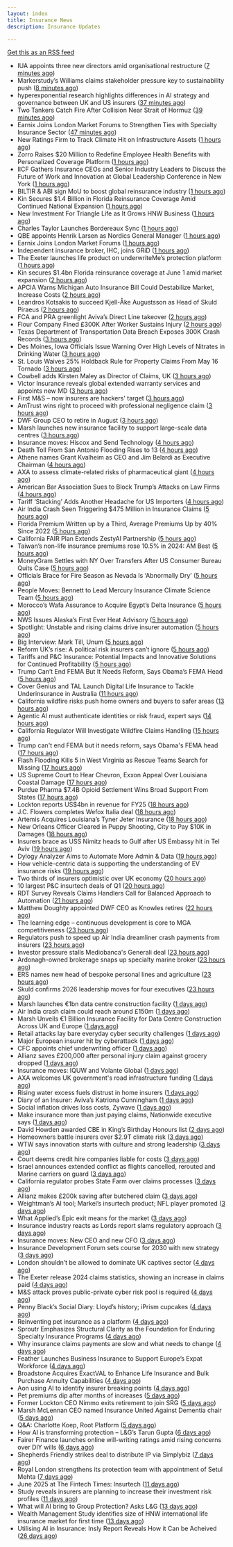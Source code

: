 ```yaml
---
layout: index
title: Insurance News
description: Insurance Updates

---
```


[Get this as an RSS feed](/insurance.rss)

<!-- news_marker starts -->
- IUA appoints three new directors amid organisational restructure ([7 minutes ago](https://www.reinsurancene.ws/iua-appoints-three-new-directors-amid-organisational-restructure/))
- Markerstudy’s Williams claims stakeholder pressure key to sustainability push ([8 minutes ago](https://www.postonline.co.uk/news/7957950/markerstudy%E2%80%99s-williams-claims-stakeholder-pressure-key-to-sustainability-push))
- hyperexponential research highlights differences in AI strategy and governance between UK and US insurers ([37 minutes ago](https://www.reinsurancene.ws/hyperexponential-research-highlights-differences-in-ai-strategy-and-governance-between-uk-and-us-insurers/))
- Two Tankers Catch Fire After Collision Near Strait of Hormuz ([39 minutes ago](https://www.insurancejournal.com/news/international/2025/06/17/828095.htm))
- Earnix Joins London Market Forums to Strengthen Ties with Specialty Insurance Sector ([47 minutes ago](https://www.insurtechinsights.com/earnix-joins-london-market-forums-to-strengthen-ties-with-specialty-insurance-sector/))
- New Ratings Firm to Track Climate Hit on Infrastructure Assets ([1 hours ago](https://www.insurancejournal.com/news/international/2025/06/17/828090.htm))
- Zorro Raises $20 Million to Redefine Employee Health Benefits with Personalized Coverage Platform ([1 hours ago](https://www.insurtechinsights.com/zorro-raises-20-million-to-redefine-employee-health-benefits-with-personalized-coverage-platform/))
- IICF Gathers Insurance CEOs and Senior Industry Leaders to Discuss the Future of Work and Innovation at Global Leadership Conference in New York ([1 hours ago](https://www.insurancejournal.com/services/newswire/2025/06/17/828003.htm))
- BILTIR & ABI sign MoU to boost global reinsurance industry ([1 hours ago](https://www.reinsurancene.ws/biltir-abi-sign-mou-to-boost-global-reinsurance-industry/))
- Kin Secures $1.4 Billion in Florida Reinsurance Coverage Amid Continued National Expansion ([1 hours ago](https://www.insurtechinsights.com/kin-secures-1-4-billion-in-florida-reinsurance-coverage-amid-continued-national-expansion/))
- New Investment For Triangle Life as It Grows HNW Business ([1 hours ago](https://insurance-edge.net/2025/06/17/new-investment-for-triangle-life-as-it-grows-hnw-business/))
- Charles Taylor Launches Bordereaux Sync ([1 hours ago](https://insurance-edge.net/2025/06/17/charles-taylor-launches-bordereaux-sync/))
- QBE appoints Henrik Larsen as Nordics General Manager ([1 hours ago](https://www.reinsurancene.ws/qbe-appoints-henrik-larsen-as-nordics-general-manager/))
- Earnix Joins London Market Forums ([1 hours ago](https://insurance-edge.net/2025/06/17/earnix-joins-london-market-forums/))
- Independent insurance broker, IHC, joins GRiD ([1 hours ago](https://ifamagazine.com/independent-insurance-broker-ihc-joins-grid/))
- The Exeter launches life product on underwriteMe’s protection platform ([1 hours ago](https://ifamagazine.com/the-exeter-launches-life-product-on-underwritemes-protection-platform/))
- Kin secures $1.4bn Florida reinsurance coverage at June 1 amid market expansion ([2 hours ago](https://www.reinsurancene.ws/kin-secures-1-4bn-florida-reinsurance-coverage-at-june-1-amid-market-expansion/))
- APCIA Warns Michigan Auto Insurance Bill Could Destabilize Market, Increase Costs ([2 hours ago](https://www.insurancejournal.com/news/midwest/2025/06/17/828037.htm))
- Leandros Kotsakis to succeed Kjell-Åke Augustsson as Head of Skuld Piraeus ([2 hours ago](https://www.reinsurancene.ws/leandros-kotsakis-to-succeed-kjell-ake-augustsson-as-head-of-skuld-piraeus/))
- FCA and PRA greenlight Aviva’s Direct Line takeover ([2 hours ago](https://www.postonline.co.uk/news/7957952/fca-and-pra-greenlight-aviva%E2%80%99s-direct-line-takeover))
- Flour Company Fined £300K After Worker Sustains Injury ([2 hours ago](https://insurance-edge.net/2025/06/17/flour-company-fined-300k-after-worker-sustains-injury/))
- Texas Department of Transportation Data Breach Exposes 300K Crash Records ([3 hours ago](https://www.insurancejournal.com/news/southcentral/2025/06/17/828027.htm))
- Des Moines, Iowa Officials Issue Warning Over High Levels of Nitrates in Drinking Water ([3 hours ago](https://www.insurancejournal.com/news/midwest/2025/06/17/827958.htm))
- St. Louis Waives 25% Holdback Rule for Property Claims From May 16 Tornado ([3 hours ago](https://www.insurancejournal.com/news/midwest/2025/06/17/827994.htm))
- Cowbell adds Kirsten Maley as Director of Claims, UK ([3 hours ago](https://www.reinsurancene.ws/cowbell-adds-kirsten-maley-as-director-of-claims-uk/))
- Victor Insurance reveals global extended warranty services and appoints new MD ([3 hours ago](https://www.reinsurancene.ws/victor-insurance-reveals-global-extended-warranty-services-and-appoints-new-md/))
- First M&S – now insurers are hackers' target ([3 hours ago](https://www.insurancebusinessmag.com/uk/news/cyber/first-mands--now-insurers-are-hackers-target-539311.aspx))
- AmTrust wins right to proceed with professional negligence claim ([3 hours ago](https://www.insurancebusinessmag.com/uk/news/legal-insights/amtrust-wins-right-to-proceed-with-professional-negligence-claim-539310.aspx))
- DWF Group CEO to retire in August ([3 hours ago](https://www.insurancebusinessmag.com/uk/news/breaking-news/dwf-group-ceo-to-retire-in-august-539309.aspx))
- Marsh launches new insurance facility to support large-scale data centres ([3 hours ago](https://www.insurancebusinessmag.com/uk/news/construction-engineering/marsh-launches-new-insurance-facility-to-support-largescale-data-centres-539308.aspx))
- Insurance moves: Hiscox and Send Technology ([4 hours ago](https://www.insurancebusinessmag.com/uk/news/breaking-news/insurance-moves-hiscox-and-send-technology-539307.aspx))
- Death Toll From San Antonio Flooding Rises to 13 ([4 hours ago](https://www.insurancejournal.com/news/southcentral/2025/06/17/828023.htm))
- Athene names Grant Kvalheim as CEO and Jim Belardi as Executive Chairman ([4 hours ago](https://www.reinsurancene.ws/athene-names-grant-kvalheim-as-ceo-and-jim-belardi-as-executive-chairman/))
- AXA to assess climate-related risks of pharmaceutical giant ([4 hours ago](https://www.insurancebusinessmag.com/uk/news/environmental/axa-to-assess-climaterelated-risks-of-pharmaceutical-giant-539306.aspx))
- American Bar Association Sues to Block Trump’s Attacks on Law Firms ([4 hours ago](https://www.insurancejournal.com/news/national/2025/06/17/828046.htm))
- Tariff ‘Stacking’ Adds Another Headache for US Importers ([4 hours ago](https://www.insurancejournal.com/news/national/2025/06/17/828057.htm))
- Air India Crash Seen Triggering $475 Million in Insurance Claims ([5 hours ago](https://www.insurancejournal.com/news/international/2025/06/17/827965.htm))
- Florida Premium Written up by a Third, Average Premiums Up by 40% Since 2022 ([5 hours ago](https://www.insurancejournal.com/news/southeast/2025/06/17/827996.htm))
- California FAIR Plan Extends ZestyAI Partnership ([5 hours ago](https://www.insurancejournal.com/news/west/2025/06/17/827986.htm))
- Taiwan’s non-life insurance premiums rose 10.5% in 2024: AM Best ([5 hours ago](https://www.reinsurancene.ws/taiwans-non-life-insurance-premiums-rose-10-5-in-2024-am-best/))
- MoneyGram Settles with NY Over Transfers After US Consumer Bureau Quits Case ([5 hours ago](https://www.insurancejournal.com/news/east/2025/06/17/828072.htm))
- Officials Brace for Fire Season as Nevada Is ‘Abnormally Dry’ ([5 hours ago](https://www.insurancejournal.com/news/west/2025/06/17/827971.htm))
- People Moves: Bennett to Lead Mercury Insurance Climate Science Team ([5 hours ago](https://www.insurancejournal.com/news/west/2025/06/17/826981.htm))
- Morocco’s Wafa Assurance to Acquire Egypt’s Delta Insurance ([5 hours ago](https://www.insurancejournal.com/news/international/2025/06/17/827962.htm))
- NWS Issues Alaska’s First Ever Heat Advisory ([5 hours ago](https://www.insurancejournal.com/news/west/2025/06/17/828033.htm))
- Spotlight: Unstable and rising claims drive insurer automation ([5 hours ago](https://www.postonline.co.uk/market-access/7957900/spotlight-unstable-and-rising-claims-drive-insurer-automation))
- Big Interview: Mark Till, Unum ([5 hours ago](https://www.postonline.co.uk/personal/7957584/big-interview-mark-till%C2%A0unum))
- Reform UK’s rise: A political risk insurers can’t ignore ([5 hours ago](https://www.postonline.co.uk/regulation/7957853/reform-uk%E2%80%99s-rise-a-political-risk-insurers-can%E2%80%99t-ignore))
- Tariffs and P&C Insurance: Potential Impacts and Innovative Solutions for Continued Profitability ([5 hours ago](https://www.insurancejournal.com/blogs/agentsync/2025/06/17/827552.htm))
- Trump Can’t End FEMA But It Needs Reform, Says Obama’s FEMA Head ([5 hours ago](https://www.insurancejournal.com/news/national/2025/06/17/828065.htm))
- Cover Genius and TAL Launch Digital Life Insurance to Tackle Underinsurance in Australia ([11 hours ago](https://www.insurtechinsights.com/cover-genius-and-tal-launch-digital-life-insurance-to-tackle-underinsurance-in-australia/))
- California wildfire risks push home owners and buyers to safer areas ([13 hours ago](https://www.dig-in.com/news/california-fire-risks-push-home-owners-to-safer-areas))
- Agentic AI must authenticate identities or risk fraud, expert says ([14 hours ago](https://www.dig-in.com/news/agentic-ai-must-authenticate-identities-or-risk-fraud-expert-says))
- California Regulator Will Investigate Wildfire Claims Handling ([15 hours ago](https://insurance-edge.net/2025/06/16/california-regulator-will-investigate-wildfire-claims-handling/))
- Trump can't end FEMA but it needs reform, says Obama's FEMA head ([17 hours ago](https://www.dig-in.com/articles/trump-cant-end-fema-it-needs-reform-says-obamas-fema-head))
- Flash Flooding Kills 5 in West Virginia as Rescue Teams Search for Missing ([17 hours ago](https://www.insurancejournal.com/news/southeast/2025/06/16/827982.htm))
- US Supreme Court to Hear Chevron, Exxon Appeal Over Louisiana Coastal Damage ([17 hours ago](https://www.insurancejournal.com/news/southcentral/2025/06/16/827976.htm))
- Purdue Pharma $7.4B Opioid Settlement Wins Broad Support From States ([17 hours ago](https://www.insurancejournal.com/news/national/2025/06/16/827969.htm))
- Lockton reports US$4bn in revenue for FY25 ([18 hours ago](https://www.insurancebusinessmag.com/uk/news/breaking-news/lockton-reports-us4bn-in-revenue-for-fy25-539236.aspx))
- J.C. Flowers completes Wefox Italia deal ([18 hours ago](https://www.insurancebusinessmag.com/uk/news/breaking-news/j-c--flowers-completes-wefox-italia-deal-539232.aspx))
- Artemis Acquires Louisiana’s Tyner Jeter Insurance ([18 hours ago](https://www.insurancejournal.com/news/southcentral/2025/06/16/827955.htm))
- New Orleans Officer Cleared in Puppy Shooting, City to Pay $10K in Damages ([18 hours ago](https://www.insurancejournal.com/news/southcentral/2025/06/16/827952.htm))
- Insurers brace as USS Nimitz heads to Gulf after US Embassy hit in Tel Aviv ([19 hours ago](https://www.insurancebusinessmag.com/uk/news/breaking-news/insurers-brace-as-uss-nimitz-heads-to-gulf-after-us-embassy-hit-in-tel-aviv-539219.aspx))
- Dylogy Analyzer Aims to Automate More Admin & Data ([19 hours ago](https://insurance-edge.net/2025/06/16/dylogy-analyzer-aims-to-automate-more-admin-data/))
- How vehicle-centric data is supporting the understanding of EV insurance risks ([19 hours ago](https://www.insurtechinsights.com/how-vehicle-centric-data-is-supporting-the-understanding-of-ev-insurance-risks/))
- Two thirds of insurers optimistic over UK economy ([20 hours ago](https://www.postonline.co.uk/news/7957948/two-thirds-of-insurers-optimistic-over-uk-economy))
- 10 largest P&C insurtech deals of Q1 ([20 hours ago](https://www.dig-in.com/list/10-largest-p-c-insurtech-deals-of-q1))
- RDT Survey Reveals Claims Handlers Call for Balanced Approach to Automation ([21 hours ago](https://www.insurtechinsights.com/rdt-survey-reveals-claims-handlers-call-for-balanced-approach-to-automation/))
- Matthew Doughty appointed DWF CEO as Knowles retires ([22 hours ago](https://www.postonline.co.uk/news/7957947/matthew-doughty-appointed-dwf-ceo-as-knowles-retires))
- The learning edge – continuous development is core to MGA competitiveness ([23 hours ago](https://www.insurancebusinessmag.com/uk/news/columns/the-learning-edge--continuous-development-is-core-to-mga-competitiveness-539179.aspx))
- Regulators push to speed up Air India dreamliner crash payments from insurers ([23 hours ago](https://www.insurancebusinessmag.com/uk/news/breaking-news/regulators-push-to-speed-up-air-india-dreamliner-crash-payments-from-insurers-539177.aspx))
- Investor pressure stalls Mediobanca's Generali deal ([23 hours ago](https://www.insurancebusinessmag.com/uk/news/breaking-news/investor-pressure-stalls-mediobancas-generali-deal-539174.aspx))
- Ardonagh-owned brokerage snaps up specialty marine broker ([23 hours ago](https://www.insurancebusinessmag.com/uk/news/marine/ardonaghowned-brokerage-snaps-up-specialty-marine-broker-539173.aspx))
- ERS names new head of bespoke personal lines and agriculture ([23 hours ago](https://www.insurancebusinessmag.com/uk/news/breaking-news/ers-names-new-head-of-bespoke-personal-lines-and-agriculture-539172.aspx))
- Skuld confirms 2026 leadership moves for four executives ([23 hours ago](https://www.insurancebusinessmag.com/uk/news/breaking-news/skuld-confirms-2026-leadership-moves-for-four-executives-539171.aspx))
- Marsh launches €1bn data centre construction facility ([1 days ago](https://www.postonline.co.uk/technology/7957944/marsh-launches-%E2%82%AC1bn-data-centre-construction-facility))
- Air India crash claim could reach around £150m ([1 days ago](https://www.postonline.co.uk/commercial/7957943/air-india-crash-claim-could-reach-around-%C2%A3150m))
- Marsh Unveils €1 Billion Insurance Facility for Data Centre Construction Across UK and Europe ([1 days ago](https://www.insurtechinsights.com/marsh-unveils-e1-billion-insurance-facility-for-data-centre-construction-across-uk-and-europe/))
- Retail attacks lay bare everyday cyber security challenges ([1 days ago](https://www.postonline.co.uk/commercial/7957940/retail-attacks-lay-bare-everyday-cyber-security-challenges))
- Major European insurer hit by cyberattack ([1 days ago](https://www.insurancebusinessmag.com/uk/news/cyber/major-european-insurer-hit-by-cyberattack-539138.aspx))
- CFC appoints chief underwriting officer ([1 days ago](https://www.insurancebusinessmag.com/uk/news/breaking-news/cfc-appoints-chief-underwriting-officer-539134.aspx))
- Allianz saves £200,000 after personal injury claim against grocery dropped ([1 days ago](https://www.insurancebusinessmag.com/uk/news/legal-insights/allianz-saves-200000-after-personal-injury-claim-against-grocery-dropped-539133.aspx))
- Insurance moves: IQUW and Volante Global ([1 days ago](https://www.insurancebusinessmag.com/uk/news/breaking-news/insurance-moves-iquw-and-volante-global-539130.aspx))
- AXA welcomes UK government's road infrastructure funding ([1 days ago](https://www.insurancebusinessmag.com/uk/news/auto-motor/axa-welcomes-uk-governments-road-infrastructure-funding-539125.aspx))
- Rising water excess fuels distrust in home insurers ([1 days ago](https://www.postonline.co.uk/personal/7957731/rising-water-excess-fuels-distrust-in-home-insurers))
- Diary of an Insurer: Aviva’s Katriona Cunningham ([1 days ago](https://www.postonline.co.uk/claims/7957489/diary-of-an-insurer-aviva%E2%80%99s-katriona-cunningham))
- Social inflation drives loss costs, Zywave ([1 days ago](https://www.dig-in.com/news/social-inflation-drives-loss-costs-zywave))
- Make insurance more than just paying claims, Nationwide executive says ([1 days ago](https://www.dig-in.com/news/make-insurance-more-than-paying-claims-nationwide-exec-says))
- David Howden awarded CBE in King’s Birthday Honours list ([2 days ago](https://www.postonline.co.uk/news/7957942/david-howden-awarded-cbe-in-king%E2%80%99s-birthday-honours-list))
- Homeowners battle insurers over $2.9T climate risk ([3 days ago](https://www.dig-in.com/articles/homeowners-battle-insurers-over-2-9t-climate-risk))
- WTW says innovation starts with culture and strong leadership ([3 days ago](https://www.insurancebusinessmag.com/uk/news/sme/wtw-says-innovation-starts-with-culture-and-strong-leadership-539078.aspx))
- Court deems credit hire companies liable for costs ([3 days ago](https://www.postonline.co.uk/news/7957939/court-deems-credit-hire-companies-liable-for-costs))
- Israel announces extended conflict as flights cancelled, rerouted and Marine carriers on guard ([3 days ago](https://www.insurancebusinessmag.com/uk/news/breaking-news/israel-announces-extended-conflict-as-flights-cancelled-rerouted-and-marine-carriers-on-guard-539012.aspx))
- California regulator probes State Farm over claims processes ([3 days ago](https://www.dig-in.com/articles/california-regulator-probes-state-farm-over-claims-processes))
- Allianz makes £200k saving after butchered claim ([3 days ago](https://www.postonline.co.uk/market-access/claims-fraud/7957937/allianz-makes-%C2%A3200k-saving-after-butchered-claim))
- Weightman’s AI tool; Markel’s insurtech product; NFL player promoted ([3 days ago](https://www.postonline.co.uk/news/7957911/weightman%E2%80%99s-ai-tool-markel%E2%80%99s-insurtech-product-nfl-player-promoted))
- What Applied’s Epic exit means for the market ([3 days ago](https://www.postonline.co.uk/commercial/7957935/what-applied%E2%80%99s-epic-exit-means-for-the-market))
- Insurance industry reacts as Lords report slams regulatory approach ([3 days ago](https://www.insurancebusinessmag.com/uk/news/breaking-news/insurance-industry-reacts-as-lords-report-slams-regulatory-approach-538975.aspx))
- Insurance moves: New CEO and new CFO ([3 days ago](https://www.insurancebusinessmag.com/uk/news/breaking-news/insurance-moves-new-ceo-and-new-cfo-538974.aspx))
- Insurance Development Forum sets course for 2030 with new strategy ([3 days ago](https://www.insurancebusinessmag.com/uk/news/breaking-news/insurance-development-forum-sets-course-for-2030-with-new-strategy-538973.aspx))
- London shouldn’t be allowed to dominate UK captives sector ([4 days ago](https://www.postonline.co.uk/commercial/7957933/london-shouldn%E2%80%99t-be-allowed-to-dominate-uk-captives-sector))
- The Exeter release 2024 claims statistics, showing an increase in claims paid ([4 days ago](https://ifamagazine.com/the-exeter-release-2024-claims-statistics-showing-an-increase-in-claims-paid/))
- M&S attack proves public-private cyber risk pool is required ([4 days ago](https://www.postonline.co.uk/commercial/7957915/ms-attack-proves-public-private-cyber-risk-pool-is-required))
- Penny Black’s Social Diary: Lloyd’s history; iPrism cupcakes ([4 days ago](https://www.postonline.co.uk/people/7957721/penny-black%E2%80%99s-social-diary-lloyd%E2%80%99s-history-iprism-cupcakes))
- Reinventing pet insurance as a platform ([4 days ago](https://www.dig-in.com/opinion/reinventing-pet-insurance-as-a-platform))
- Sproutr Emphasizes Structural Clarity as the Foundation for Enduring Specialty Insurance Programs ([4 days ago](https://www.insurtechinsights.com/sproutr-emphasizes-structural-clarity-as-the-foundation-for-enduring-specialty-insurance-programs/))
- Why insurance claims payments are slow and what needs to change ([4 days ago](https://www.dig-in.com/opinion/why-insurance-claims-payments-are-slow-what-needs-to-change))
- Feather Launches Business Insurance to Support Europe’s Expat Workforce ([4 days ago](https://www.insurtechinsights.com/feather-launches-business-insurance-to-support-europes-expat-workforce/))
- Broadstone Acquires ExactVAL to Enhance Life Insurance and Bulk Purchase Annuity Capabilities ([4 days ago](https://www.insurtechinsights.com/broadstone-acquires-exactval-to-enhance-life-insurance-and-bulk-purchase-annuity-capabilities/))
- Aon using AI to identify insurer breaking points ([4 days ago](https://www.postonline.co.uk/commercial/7957931/aon-using-ai-to-identify-insurer-breaking-points))
- Pet premiums dip after months of increases ([5 days ago](https://www.postonline.co.uk/personal/7957929/pet-premiums-dip-after-months-of-increases))
- Former Lockton CEO Nimmo exits retirement to join SRG ([5 days ago](https://www.postonline.co.uk/news/7957930/former-lockton-ceo-nimmo-exits-retirement-to-join-srg))
- Marsh McLennan CEO named Insurance United Against Dementia chair ([5 days ago](https://www.postonline.co.uk/people/7957928/marsh-mclennan-ceo-named-insurance-united-against-dementia-chair))
- Q&A: Charlotte Koep, Root Platform ([5 days ago](https://www.postonline.co.uk/technology/7957566/qa-charlotte-koep-root-platform))
- How AI is transforming protection – L&G’s Tarun Gupta ([6 days ago](https://ifamagazine.com/what-does-ai-mean-for-digital-health-and-wellbeing/))
- Fairer Finance launches online will-writing ratings amid rising concerns over DIY wills ([6 days ago](https://ifamagazine.com/fairer-finance-launches-online-will-writing-ratings-amid-rising-concerns-over-diy-wills/))
- Shepherds Friendly strikes deal to distribute IP via Simplybiz ([7 days ago](https://ifamagazine.com/shepherds-friendly-strikes-deal-to-distribute-ip-via-simplybiz/))
- Royal London strengthens its protection team with appointment of Setul Mehta ([7 days ago](https://ifamagazine.com/royal-london-strengthens-its-protection-team-with-appointment-of-setul-mehta/))
- June 2025 at The Fintech Times: Insurtech ([11 days ago](https://thefintechtimes.com/june-2025-at-the-fintech-times-insurtech/))
- Study reveals insurers are planning to increase their investment risk profiles ([11 days ago](https://ifamagazine.com/study-reveals-insurers-are-planning-to-increase-their-investment-risk-profiles/))
- What will AI bring to Group Protection? Asks L&G ([13 days ago](https://ifamagazine.com/what-will-ai-bring-to-group-protection-asks-lg/))
- Wealth Management Study identifies size of HNW international life insurance market for first time ([13 days ago](https://ifamagazine.com/wealth-management-study-identifies-size-of-hnw-international-life-insurance-market-for-first-time/))
- Utilising AI in Insurance: Insly Report Reveals How it Can be Acheived ([26 days ago](https://thefintechtimes.com/utilising-ai-in-insurance-insly-report-reveals-how-it-can-be-acheived/))

<!-- news_marker ends -->